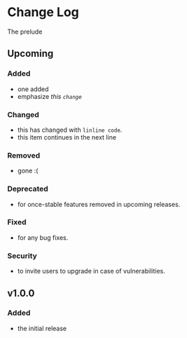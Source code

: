 # Change Log
The prelude

## Upcoming
### Added
- one added
- emphasize *this `change`*

### Changed
- this has changed with `linline code`.
- this item continues
  in the next line

### Removed
- gone :(

### Deprecated
- for once-stable features removed in upcoming releases.

### Fixed
- for any bug fixes.

### Security
- to invite users to upgrade in case of vulnerabilities.

## v1.0.0
### Added
- the initial release
